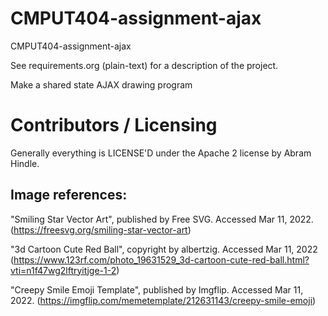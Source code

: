 CMPUT404-assignment-ajax
==============================

CMPUT404-assignment-ajax

See requirements.org (plain-text) for a description of the project.

Make a shared state AJAX drawing program

Contributors / Licensing
========================

Generally everything is LICENSE'D under the Apache 2 license by Abram Hindle.


## Image references:
"Smiling Star Vector Art", published by Free SVG. Accessed Mar 11, 2022. (https://freesvg.org/smiling-star-vector-art)

"3d Cartoon Cute Red Ball", copyright by albertzig. Accessed Mar 11, 2022 (https://www.123rf.com/photo_19631529_3d-cartoon-cute-red-ball.html?vti=n1f47wg2lftryitjge-1-2)

"Creepy Smile Emoji Template", published by Imgflip. Accessed Mar 11, 2022. (https://imgflip.com/memetemplate/212631143/creepy-smile-emoji)
